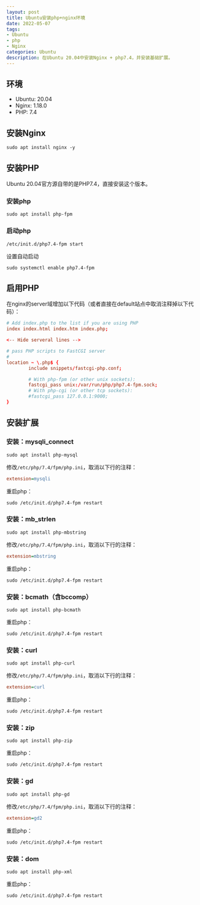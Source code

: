 ```yaml
---
layout: post
title: Ubuntu安装php+nginx环境
date: 2022-05-07
tags:
- Ubuntu
- php
- Nginx
categories: Ubuntu
description: 在Ubuntu 20.04中安装Nginx + php7.4，并安装基础扩展。
---
```


## 环境

- Ubuntu: 20.04
- Nginx: 1.18.0
- PHP: 7.4

## 安装Nginx

```shell
sudo apt install nginx -y
```

## 安装PHP

Ubuntu 20.04官方源自带的是PHP7.4，直接安装这个版本。

### 安装php
```shell
sudo apt install php-fpm
```

### 启动php
```shell
/etc/init.d/php7.4-fpm start
```

设置自动启动
```shell
sudo systemctl enable php7.4-fpm
```

## 启用PHP

在nginx的server域增加以下代码（或者直接在default站点中取消注释掉以下代码）：
```conf
# Add index.php to the list if you are using PHP
index index.html index.htm index.php;

<-- Hide serveral lines -->

# pass PHP scripts to FastCGI server
#
location ~ \.php$ {
        include snippets/fastcgi-php.conf;

        # With php-fpm (or other unix sockets):
        fastcgi_pass unix:/var/run/php/php7.4-fpm.sock;
        # With php-cgi (or other tcp sockets):
        #fastcgi_pass 127.0.0.1:9000;
}
```

## 安装扩展

### 安装：mysqli_connect

```
sudo apt install php-mysql
```

修改`/etc/php/7.4/fpm/php.ini`，取消以下行的注释：
```ini
extension=mysqli
```

重启php：
```
sudo /etc/init.d/php7.4-fpm restart
```

### 安装：mb_strlen

```
sudo apt install php-mbstring
```

修改`/etc/php/7.4/fpm/php.ini`，取消以下行的注释：
```ini
extension=mbstring
```

重启php：
```
sudo /etc/init.d/php7.4-fpm restart
```

### 安装：bcmath（含bccomp）

```
sudo apt install php-bcmath
```

重启php：
```
sudo /etc/init.d/php7.4-fpm restart
```

### 安装：curl

```
sudo apt install php-curl
```

修改`/etc/php/7.4/fpm/php.ini`，取消以下行的注释：
```ini
extension=curl
```

重启php：
```
sudo /etc/init.d/php7.4-fpm restart
```

### 安装：zip

```
sudo apt install php-zip
```

重启php：
```
sudo /etc/init.d/php7.4-fpm restart
```

### 安装：gd

```
sudo apt install php-gd
```

修改`/etc/php/7.4/fpm/php.ini`，取消以下行的注释：
```ini
extension=gd2
```

重启php：
```
sudo /etc/init.d/php7.4-fpm restart
```

### 安装：dom

```
sudo apt install php-xml
```

重启php：
```
sudo /etc/init.d/php7.4-fpm restart
```
